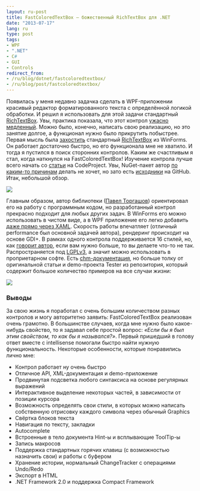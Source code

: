 ```yaml
---
layout: ru-post
title: FastColoredTextBox — божественный RichTextBox для .NET
date: "2013-07-17"
lang: ru
type: post
tags:
- WPF
- ".NET"
- C#
- GUI
- Controls
redirect_from:
- /ru/blog/dotnet/fastcoloredtextbox/
- /ru/blog/post/fastcoloredtextbox/
---
```


Появилась у меня недавно задачка сделать в WPF-приложении красивый редактор форматированного текста с определённой логикой обработки. И решил я использовать для этой задачи стандартный [RichTextBox](http://msdn.microsoft.com/ru-ru/library/system.windows.controls.richtextbox.aspx). Увы, практика показала, что этот контрол [ужасно медленный](https://www.google.ru/search?q=wpf+richtextbox+performance). Можно было, конечно, написать свою реализацию, но это занятие долгое, а функционал нужно было прикрутить побыстрее. Первая мысль была [захостить](http://msdn.microsoft.com/en-us/library/ms751761.aspx) стандартный [RichTextBox](http://msdn.microsoft.com/ru-ru/library/system.windows.forms.richtextbox.aspx) из WinForms. Он работает достаточно быстро, но его функционала мне не хватило. И тогда я пустился в поиск сторонних контролов. Каким же счастливым я стал, когда наткнулся на FastColoredTextBox! Изучение контрола лучше всего начать со [статьи](http://www.codeproject.com/Articles/161871/Fast-Colored-TextBox-for-syntax-highlighting) на CodeProject. Увы, NuGet-пакет автор [по каким-то причинам](https://github.com/PavelTorgashov/FastColoredTextBox/issues/10) делать не хочет, но зато есть [исходники](https://github.com/PavelTorgashov/FastColoredTextBox) на GitHub. Итак, небольшой обзор.

<p class="center">
  <img src="/img/posts/dotnet/fastcoloredtextbox/screen1.png" />
</p>

<!--more-->

Главным образом, автор библиотеки ([Павел Торгашов](https://github.com/PavelTorgashov)) ориентировал его на работу с программным кодом, но разработанный контрол прекрасно подходит для любых других задач. В WinForms его можно использовать в чистом виде, а в WPF приложение его легко добавить [даже прямо через XAML](http://msdn.microsoft.com/en-us/library/ms742875.aspx). Скорость работы впечатляет (отличный performance был основной задачей автора), рендеринг происходит на основе GDI+. В рамках одного контрола поддерживается 16 стилей, но, как [говорит автор](https://github.com/PavelTorgashov/FastColoredTextBox/issues/18), если вам нужно больше, то вы делаете что-то не так. Распространяется под [LGPLv3](http://opensource.org/licenses/lgpl-3.0.html), а значит можно использовать в проприетарном софте. Есть [chm-документация](http://www.codeproject.com/script/articles/download.aspx?file=/KB/edit/FastColoredTextBox_/FastColoredTextBox_Help.zip&rp=http://www.codeproject.com/Articles/161871/Fast-Colored-TextBox-for-syntax-highlighting), но больше толку от оригинальной статьи и demo-проекта Tester из репозитория, который содержит большое количество примеров на все случаи жизни:

<p class="center">
  <img src="/img/posts/dotnet/fastcoloredtextbox/screen2.png" />
</p>

### Выводы

За свою жизнь я поработал с очень большим количеством разных контролов и могу авторитетно заявить: FastColoredTextBox реализован очень грамотно. В большинстве случаев, когда мне нужно было какое-нибудь свойство, то я задавал себе простой вопрос: *«Если бы я был этим свойством, то как бы я назывался?»*. Первый пришедший в голову ответ вместе с intellisense помогали быстро найти нужную функциональность. Некоторые особенности, которые понравились лично мне:

* Контрол работает ну очень быстро
* Отличное API, XML-документация и demo-приложение
* Продвинутая подсветка любого синтаксиса на основе регулярных выражений
* Интерактивное выделение некоторых частей, в зависимости от позиции курсора
* Возможность определять свои стили, в которых можно написать собственную отрисовку каждого символа через обычный Graphics
* Свёртка блоков текста
* Навигация по тексту, закладки
* Autocomplete
* Встроенные в тело документа Hint-ы и всплывающие ToolTip-ы
* Запись макросов
* Поддержка стандартных горячих клавиш (с возможностью назначить свои) и работы с буфером
* Хранение истории, нормальный ChangeTracker с операциями Undo/Redo
* Экспорт в HTML
* .NET Framework 2.0 и поддержка Compact Framework
